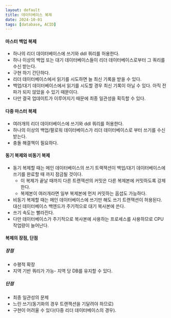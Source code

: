 ```yaml
---
layout: default
title: 데이터베이스 복제
date: 2024-10-01
tags: [database, ACID]
---
```


#### 마스터 백업 복제 

* 하나의 리더 데이터베이스에 쓰기와 ddl 쿼리를 허용한다. 
* 하나 이상의 백업 또는 대기 데이터베이스들이 리더 데이터베이스로부터 그 쿼리를 수신 받는다.
* 구현 하기 간단하다.
* 리더 데이터베이스에서 읽기를 시도하면 늘 최신 기록을 받을 수 있다.
* 백업/대기 데이터베이스에서 읽기를 시도할 경우 최신 기록이 아닐 수 있다. 아직 전파가 되지 않았을 수 있기 때문이다.
* 다만 결국 업데이트가 이루어지기 때문에 최종 일관성을 획득할 수 있다.

#### 다중 마스터 복제

* 여러개의 리더 데이터베이스에 쓰기와 ddl 쿼리를 허용한다.
* 하나의 이상의 백업/팔로워 데이터베이스가 리더 데이터베이스로 부터 쓰기를 수신 받는다.
* 충돌 해결책이 필요하다.


#### 동기 복제와 비동기 복제

* 동기 복제할 때는 메인 데이터베이스의 쓰기 트랙잭션이 백업/대기 데이터베이스에 쓰기를 완료할 때 까지 잠금될 것이다.
	* 이 복제가 끝날 때까지 다른 트랜잭션의 커밋은 다른 복제본에 커밋하도록 강제한다.
	* 복제본이 여러개라면 일부 복제본에 먼저 커밋하는 옵셥도 가능하다.
* 비동기 복제할 때는 메인 데이터베이스에 쓰기만 해도 쓰기 트랜잭션이 허용된다. 대신 데이터베이스 백엔드가 주기적으로 대기 복사본에 쓴다.
* 쓰기 속도는 빨라진다.
* 다만 데이터베이스가 주기적으로 복사본에 사용하는 프로세스를 사용하므로 CPU 작업량이 늘어난다.


#### 복제의 장점, 단점

##### 장점
* 수평적 확장
* 지역 기반 쿼리가 가능- 지역 당 DB를 유지할 수 있다.

##### 단점
* 최종 일관성의 문제
* 느린 쓰기(동기화의 경우 트랜잭션을 기달려야 하므로)
* 구현이 어려울 수 있다(다중 리더 데이터베이스의 경우).